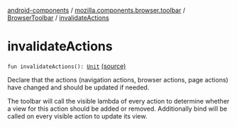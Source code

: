 [android-components](../../index.md) / [mozilla.components.browser.toolbar](../index.md) / [BrowserToolbar](index.md) / [invalidateActions](./invalidate-actions.md)

# invalidateActions

`fun invalidateActions(): `[`Unit`](https://kotlinlang.org/api/latest/jvm/stdlib/kotlin/-unit/index.html) [(source)](https://github.com/mozilla-mobile/android-components/blob/master/components/browser/toolbar/src/main/java/mozilla/components/browser/toolbar/BrowserToolbar.kt#L337)

Declare that the actions (navigation actions, browser actions, page actions) have changed and
should be updated if needed.

The toolbar will call the visible lambda of every action to determine whether a
view for this action should be added or removed. Additionally bind will be
called on every visible action to update its view.

